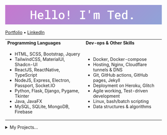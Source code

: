[![banner](banner.png)](https://github.com/TedAlden)

[Portfolio](https://www.tedalden.dev/)  •  [LinkedIn](https://www.linkedin.com/in/ted-alden-templeman/)

<table>
 <tr>
    <td><b>Programming Languages</b></td>
    <td><b>Dev-ops & Other Skills</b></td>
 </tr>
 <tr>
    <td width=423>
      <ul>
        <li>HTML, SCSS, Bootstrap, Jquery</li>
        <li>TailwindCSS, MaterialUI, Shadcn-UI</li>
        <li>ReactJS, ReactNative, TypeScript</li>
        <li>NodeJS, Express, Electron, Passport, Socket.IO</li>
        <li>Python, Flask, Django, Pygame, Tkinter</li>
        <li>Java, JavaFX</li>
        <li>MySQL, SQLite, MongoDB, Firebase</li>
      </ul>
    </td>
    <td width=423>
      <ul>
        <li>Docker, Docker-compose</li>
        <li>Hosting, Nginx, Cloudflare tunnels & DNS</li>
        <li>Git, GitHub actions, GitHub pages, Jekyll</li>
        <li>Deployment on Heroku, Glitch</li>
        <li>Agile working, Test-driven development</li>
        <li>Linux, bash/batch scripting</li>
        <li>Data structures & algorithms</li>
      </ul>
    </td>
 </tr>
</table>

<details>
<summary>My Projects...</summary>
<br>

WIP!

</details>
